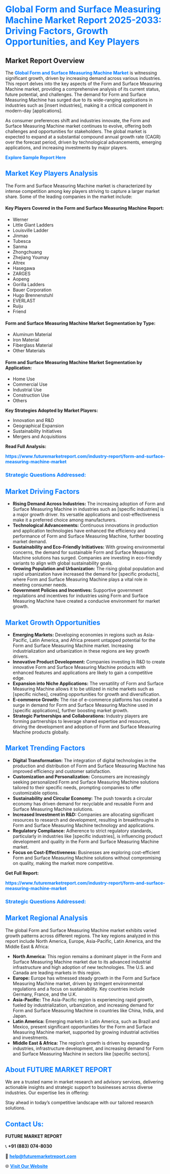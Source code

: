 <h1 style="color: #007BFF;">Global Form and Surface Measuring Machine Market Report 2025-2033: Driving Factors, Growth Opportunities, and Key Players</h1>

<section id="overview">
<h2>Market Report Overview</h2>
<p>The <a href="https://www.futuremarketreport.com/industry-report/form-and-surface-measuring-machine-market" style="color: #007BFF; text-decoration: none;"><strong>Global Form and Surface Measuring Machine Market</strong></a> is witnessing significant growth, driven by increasing demand across various industries. This report delves into the key aspects of the Form and Surface Measuring Machine market, providing a comprehensive analysis of its current status, future potential, and challenges. The demand for Form and Surface Measuring Machine has surged due to its wide-ranging applications in industries such as [insert industries], making it a critical component in modern-day [applications].</p>
<p>As consumer preferences shift and industries innovate, the Form and Surface Measuring Machine market continues to evolve, offering both challenges and opportunities for stakeholders. The global market is expected to expand at a substantial compound annual growth rate (CAGR) over the forecast period, driven by technological advancements, emerging applications, and increasing investments by major players.</p>
</section>

<section id="overview">
<p><a href="https://www.futuremarketreport.com/request-sample/reportId=33528" style="color: #007BFF; text-decoration: none;"><strong>Explore Sample Report Here</strong></a></p>
</section>

<section id="key-players">
<h2 style="color: #007BFF;">Market Key Players Analysis</h2>
<p>The Form and Surface Measuring Machine market is characterized by intense competition among key players striving to capture a larger market share. Some of the leading companies in the market include:</p>
<h4>Key Players Covered in the Form and Surface Measuring Machine Report:</h4>
<ul><li>Werner</li><li>Little Giant Ladders</li><li>Louisville Ladder</li><li>Jinmao</li><li>Tubesca</li><li>Sanma</li><li>Zhongchuang</li><li>Zhejiang Youmay</li><li>Altrex</li><li>Hasegawa</li><li>ZARGES</li><li>Aopeng</li><li>Gorilla Ladders</li><li>Bauer Corporation</li><li>Hugo Brennenstuhl</li><li>EVERLAST</li><li>Ruiju</li><li>Friend</li></ul>
<h4>Form and Surface Measuring Machine Market Segmentation by Type:</h4>
<ul><li>Aluminum Material</li><li>Iron Material</li><li>Fiberglass Material</li><li>Other Materials</li></ul>

<h4>Form and Surface Measuring Machine Market Segmentation by Application:</h4>
<ul><li>Home Use</li><li>Commercial Use</li><li>Industrial Use</li><li>Construction Use</li><li>Others</li></ul>
<p><strong>Key Strategies Adopted by Market Players:</strong></p>
<ul>
<li>Innovation and R&D</li>
<li>Geographical Expansion</li>
<li>Sustainability Initiatives</li>
<li>Mergers and Acquisitions</li>
</ul>
</section>

<section>
<p><strong>Read Full Analysis: </strong></p><a href="https://www.futuremarketreport.com/industry-report/form-and-surface-measuring-machine-market" style="color: #007BFF; text-decoration: none;"><strong>https://www.futuremarketreport.com/industry-report/form-and-surface-measuring-machine-market</strong></a>
<h3 style="color: #007BFF;">Strategic Questions Addressed:</h3>
</section>

<section id="driving-factors">
<h2 style="color: #007BFF;">Market Driving Factors</h2>
<ul>
<li><strong>Rising Demand Across Industries:</strong> The increasing adoption of Form and Surface Measuring Machine in industries such as [specific industries] is a major growth driver. Its versatile applications and cost-effectiveness make it a preferred choice among manufacturers.</li>
<li><strong>Technological Advancements:</strong> Continuous innovations in production and application technologies have enhanced the efficiency and performance of Form and Surface Measuring Machine, further boosting market demand.</li>
<li><strong>Sustainability and Eco-Friendly Initiatives:</strong> With growing environmental concerns, the demand for sustainable Form and Surface Measuring Machine solutions has surged. Companies are investing in eco-friendly variants to align with global sustainability goals.</li>
<li><strong>Growing Population and Urbanization:</strong> The rising global population and rapid urbanization have increased the demand for [specific products], where Form and Surface Measuring Machine plays a vital role in meeting consumer needs.</li>
<li><strong>Government Policies and Incentives:</strong> Supportive government regulations and incentives for industries using Form and Surface Measuring Machine have created a conducive environment for market growth.</li>
</ul>
</section>

<section id="growth-opportunities">
<h2 style="color: #007BFF;">Market Growth Opportunities</h2>
<ul>
<li><strong>Emerging Markets:</strong> Developing economies in regions such as Asia-Pacific, Latin America, and Africa present untapped potential for the Form and Surface Measuring Machine market. Increasing industrialization and urbanization in these regions are key growth drivers.</li>
<li><strong>Innovative Product Development:</strong> Companies investing in R&D to create innovative Form and Surface Measuring Machine products with enhanced features and applications are likely to gain a competitive edge.</li>
<li><strong>Expansion into Niche Applications:</strong> The versatility of Form and Surface Measuring Machine allows it to be utilized in niche markets such as [specific niches], creating opportunities for growth and diversification.</li>
<li><strong>E-commerce Growth:</strong> The rise of e-commerce platforms has created a surge in demand for Form and Surface Measuring Machine used in [specific applications], further boosting market growth.</li>
<li><strong>Strategic Partnerships and Collaborations:</strong> Industry players are forming partnerships to leverage shared expertise and resources, driving the development and adoption of Form and Surface Measuring Machine products globally.</li>
</ul>
</section>

<section id="trending-factors">
<h2 style="color: #007BFF;">Market Trending Factors</h2>
<ul>
<li><strong>Digital Transformation:</strong> The integration of digital technologies in the production and distribution of Form and Surface Measuring Machine has improved efficiency and customer satisfaction.</li>
<li><strong>Customization and Personalization:</strong> Consumers are increasingly seeking personalized Form and Surface Measuring Machine solutions tailored to their specific needs, prompting companies to offer customizable options.</li>
<li><strong>Sustainability and Circular Economy:</strong> The push towards a circular economy has driven demand for recyclable and reusable Form and Surface Measuring Machine solutions.</li>
<li><strong>Increased Investment in R&D:</strong> Companies are allocating significant resources to research and development, resulting in breakthroughs in Form and Surface Measuring Machine technology and applications.</li>
<li><strong>Regulatory Compliance:</strong> Adherence to strict regulatory standards, particularly in industries like [specific industries], is influencing product development and quality in the Form and Surface Measuring Machine market.</li>
<li><strong>Focus on Cost-Effectiveness:</strong> Businesses are exploring cost-efficient Form and Surface Measuring Machine solutions without compromising on quality, making the market more competitive.</li>
</ul>
</section>

<section>
<p><strong>Get Full Report: </strong></p><a href="https://www.futuremarketreport.com/industry-report/form-and-surface-measuring-machine-market" style="color: #007BFF; text-decoration: none;"><strong>https://www.futuremarketreport.com/industry-report/form-and-surface-measuring-machine-market</strong></a>
<h3 style="color: #007BFF;">Strategic Questions Addressed:</h3>
</section>


<section id="regional-analysis">
<h2 style="color: #007BFF;">Market Regional Analysis</h2>
<p>The global Form and Surface Measuring Machine market exhibits varied growth patterns across different regions. The key regions analyzed in this report include North America, Europe, Asia-Pacific, Latin America, and the Middle East & Africa:</p>
<ul>
<li><strong>North America:</strong> This region remains a dominant player in the Form and Surface Measuring Machine market due to its advanced industrial infrastructure and high adoption of new technologies. The U.S. and Canada are leading markets in this region.</li>
<li><strong>Europe:</strong> Europe has witnessed steady growth in the Form and Surface Measuring Machine market, driven by stringent environmental regulations and a focus on sustainability. Key countries include Germany, France, and the U.K.</li>
<li><strong>Asia-Pacific:</strong> The Asia-Pacific region is experiencing rapid growth, fueled by industrialization, urbanization, and increasing demand for Form and Surface Measuring Machine in countries like China, India, and Japan.</li>
<li><strong>Latin America:</strong> Emerging markets in Latin America, such as Brazil and Mexico, present significant opportunities for the Form and Surface Measuring Machine market, supported by growing industrial activities and investments.</li>
<li><strong>Middle East & Africa:</strong> The region’s growth is driven by expanding industries, infrastructure development, and increasing demand for Form and Surface Measuring Machine in sectors like [specific sectors].</li>
</ul>
</section>

<footer>
<h2 style="color: #007BFF;">About FUTURE MARKET REPORT</h2>
<p>We are a trusted name in market research and advisory services, delivering actionable insights and strategic support to businesses across diverse industries. Our expertise lies in offering:</p>

<p>Stay ahead in today’s competitive landscape with our tailored research solutions.</p>

<h2 style="color: #007BFF;">Contact Us:</h2>
<p><strong>FUTURE MARKET REPORT</strong></p>
<p>📞 <strong>+91 (883) 074-8030</strong></p>
<p>📧 <strong><a href="mailto:help@futuremarketreport.com" style="color: #007BFF;">help@futuremarketreport.com</a></strong></p>
<p>🌐 <strong><a href="https://www.futuremarketreport.com/" style="color: #007BFF;">Visit Our Website</a></strong></p>
</footer>